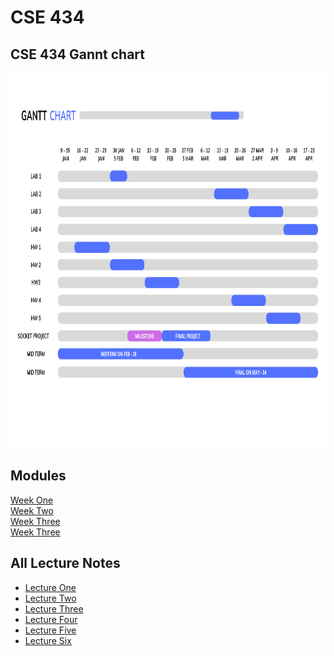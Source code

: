 # CSE 434

<h2>CSE 434 Gannt chart</h2>
<a href="https://www.canva.com/design/DAFXMSEI1Nc/-Tg_dWL-wu7jn-QMgizYog/edit">
 <img src="./chart.png" alt="Project Gannt Chart" title="Project Gannt Chart" style="width: 1000px; height: 600px;" />
 </a> 
 
## Modules 
[Week One](https://github.com/berrios96sean/CSE-434/tree/main/Week_One)<br/>
[Week Two](https://github.com/berrios96sean/CSE-434/tree/main/Week_Two)<br/>
[Week Three](https://github.com/berrios96sean/CSE-434/tree/main/Week_Three)<br/>
[Week Three](https://github.com/berrios96sean/CSE-434/tree/main/Week_Four)<br/>

## All Lecture Notes 
* [Lecture One](https://github.com/berrios96sean/CSE-434/blob/main/Week_One/1_1_Notes.txt)<br/>
* [Lecture Two](https://github.com/berrios96sean/CSE-434/blob/main/Week_One/1_2_Notes.txt)<br/>
* [Lecture Three](https://github.com/berrios96sean/CSE-434/blob/main/Week_Two/2_1_Notes.txt)<br/>
* [Lecture Four](https://github.com/berrios96sean/CSE-434/blob/main/Week_Two/2_2_Notes.txt)<br/>
* [Lecture Five](https://github.com/berrios96sean/CSE-434/blob/main/Week_Three/3_1_Notes.txt)<br/>
* [Lecture Six]()<br/>

